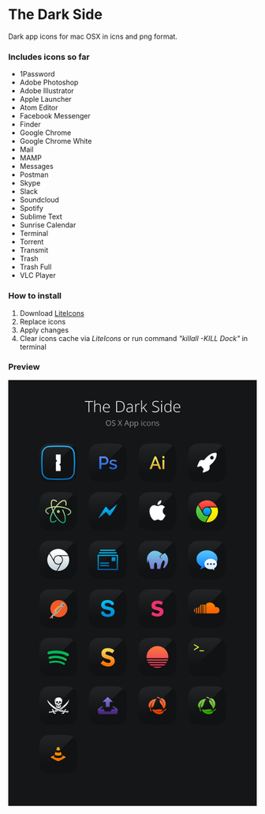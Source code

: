 # The Dark Side
Dark app icons for mac OSX in icns and png format.

### Includes icons so far
* 1Password
* Adobe Photoshop
* Adobe Illustrator
* Apple Launcher
* Atom Editor
* Facebook Messenger
* Finder
* Google Chrome
* Google Chrome White
* Mail
* MAMP
* Messages
* Postman
* Skype
* Slack
* Soundcloud
* Spotify
* Sublime Text
* Sunrise Calendar
* Terminal
* Torrent
* Transmit
* Trash
* Trash Full
* VLC Player

### How to install
1. Download [LiteIcons](http://www.freemacsoft.net/liteicon/)
2. Replace icons
3. Apply changes
4. Clear icons cache via *LiteIcons* or run command *"killall -KILL Dock"* in terminal

### Preview
![Preview](preview.jpg)
